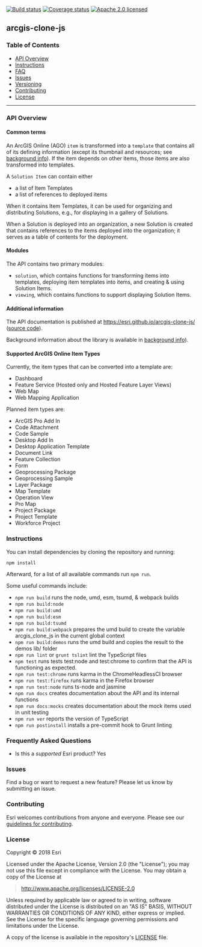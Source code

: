 [![Build status][travis-img]][travis-url]
[![Coverage status][coverage-img]][coverage-url]
[![Apache 2.0 licensed][license-img]][license-url]

[travis-img]: https://img.shields.io/travis/Esri/arcgis-clone-js/develop.svg
[travis-url]: https://travis-ci.org/Esri/arcgis-clone-js
[coverage-img]: https://coveralls.io/repos/github/Esri/arcgis-clone-js/badge.svg
[coverage-url]: https://coveralls.io/github/Esri/arcgis-clone-js
[license-img]: https://img.shields.io/badge/license-Apache%202.0-green.svg
[license-url]: #license

## arcgis-clone-js

### Table of Contents

- [API Overview](#api-overview)
- [Instructions](#instructions)
- [FAQ](#frequently-asked-questions)
- [Issues](#issues)
- [Versioning](#versioning)
- [Contributing](#contributing)
- [License](#license)

---

### API Overview

#### Common terms

An ArcGIS Online (AGO) `item` is transformed into a `template` that contains all of its defining information (except its thumbnail and resources; see [background info](./docs/Background.md)). If the item depends on other items, those items are also transformed into templates.

A `Solution Item` can contain either

* a list of Item Templates
* a list of references to deployed items

When it contains Item Templates, it can be used for organizing and distributing Solutions, e.g., for displaying in a gallery of Solutions.

When a Solution is deployed into an organization, a new Solution is created that contains references to the items deployed into the organization; it serves as a table of contents for the deployment. 

#### Modules

The API contains two primary modules:

* `solution`, which contains functions for transforming items into templates, deploying item templates into items, and creating & using Solution Items.
* `viewing`, which contains functions to support displaying Solution Items. 

#### Additional information

The API documentation is published at https://esri.github.io/arcgis-clone-js/ ([source code](./docs/src)).

Background information about the library is available in [background info](./docs/Background.md)).

#### Supported ArcGIS Online Item Types

Currently, the item types that can be converted into a template are:

* Dashboard
* Feature Service (Hosted only and Hosted Feature Layer Views)
* Web Map
* Web Mapping Application

Planned item types are:

* ArcGIS Pro Add In
* Code Attachment
* Code Sample
* Desktop Add In
* Desktop Application Template
* Document Link
* Feature Collection
* Form
* Geoprocessing Package
* Geoprocessing Sample
* Layer Package
* Map Template
* Operation View
* Pro Map
* Project Package
* Project Template
* Workforce Project

### Instructions

You can install dependencies by cloning the repository and running:

```
npm install
```

Afterward, for a list of all available commands run `npm run`.

Some useful commands include:

* `npm run build` runs the node, umd, esm, tsumd, & webpack builds
* `npm run build:node`
* `npm run build:umd`
* `npm run build:esm`
* `npm run build:tsumd`
* `npm run build:webpack` prepares the umd build to create the variable arcgis_clone_js in the current global context
* `npm run build:demos` runs the umd build and copies the result to the demos lib/ folder
* `npm run lint` or `grunt tslint` lint the TypeScript files
* `npm test` runs tests test:node and test:chrome to confirm that the API is functioning as expected.
* `npm run test:chrome` runs karma in the ChromeHeadlessCI browser
* `npm run test:firefox` runs karma in the Firefox browser
* `npm run test:node` runs ts-node and jasmine
* `npm run docs` creates documentation about the API and its internal functions
* `npm run docs:mocks` creates documentation about the mock items used in unit testing
* `npm run ver` reports the version of TypeScript
* `npm run postinstall` installs a pre-commit hook to Grunt linting

### Frequently Asked Questions

* Is this a _supported_ Esri product?  Yes

### Issues

Find a bug or want to request a new feature? Please let us know by submitting an issue.

### Contributing

Esri welcomes contributions from anyone and everyone. Please see our [guidelines for contributing](CONTRIBUTING.md).

### License

Copyright &copy; 2018 Esri

Licensed under the Apache License, Version 2.0 (the "License");
you may not use this file except in compliance with the License.
You may obtain a copy of the License at

> http://www.apache.org/licenses/LICENSE-2.0

Unless required by applicable law or agreed to in writing, software
distributed under the License is distributed on an "AS IS" BASIS,
WITHOUT WARRANTIES OR CONDITIONS OF ANY KIND, either express or implied.
See the License for the specific language governing permissions and
limitations under the License.

A copy of the license is available in the repository's [LICENSE](./LICENSE) file.
